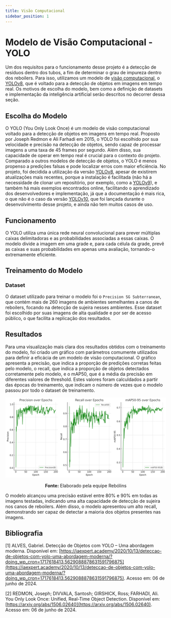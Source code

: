```yaml
---
title: Visão Computacional
sidebar_position: 1
---
```


# Modelo de Visão Computacional - YOLO

Um dos requisitos para o funcionamento desse projeto é a detecção de resíduos dentro dos tubos, a fim de determinar o grau de impureza dentro dos reboilers. Para isso, utilizamos um modelo de [visão computacional](https://aws.amazon.com/pt/what-is/computer-vision/), o [YOLOv8](https://docs.ultralytics.com/models/yolov8/), que é voltado para a detecção de objetos em imagens em tempo real. Os motivos de escolha do modelo, bem como a definição de datasets e implementação da inteligência artificial serão descritos no decorrer dessa seção.

## Escolha do Modelo

O YOLO (You Only Look Once) é um modelo de visão computacional voltado para a detecção de objetos em imagens em tempo real. Proposto por Joseph Redmon e Ali Farhadi em 2015, o YOLO foi escolhido por sua velocidade e precisão na detecção de objetos, sendo capaz de processar imagens a uma taxa de 45 frames por segundo. Além disso, sua capacidade de operar em tempo real é crucial para o contexto do projeto. Comparado a outros modelos de detecção de objetos, o YOLO é menos propenso a predições falsas e pode localizar erros com maior eficiência. No projeto, foi decidida a utilização da versão [YOLOv8](https://docs.ultralytics.com/models/yolov8/), apesar de existirem atualizações mais recentes, porque a instalação é facilitada (não há a necessidade de clonar um repositório, por exemplo, como a [YOLOv9](https://docs.ultralytics.com/models/yolov9/)), e também há mais exemplos encontrados online, facilitando o aprendizado dos desenvolvedores e implementação, já que a documentação é mais rica, o que não é o caso da versão [YOLOv10](https://docs.ultralytics.com/models/yolov10/), que foi lançada durante o desenvolvimento desse projeto, e ainda não tem muitos casos de uso.

## Funcionamento

O YOLO utiliza uma única rede neural convolucional para prever múltiplas caixas delimitadoras e as probabilidades associadas a essas caixas. O modelo divide a imagem em uma grade e, para cada célula da grade, prevê as caixas e suas probabilidades em apenas uma avaliação, tornando-o extremamente eficiente.

## Treinamento do Modelo

### Dataset

O dataset utilizado para treinar o modelo foi o `Precision SG Subterranean`, que contém mais de 260 imagens de ambientes semelhantes a canos de reboilers, focando na detecção de sujeira nesses ambientes. Esse dataset foi escolhido por suas imagens de alta qualidade e por ser de acesso público, o que facilita a replicação dos resultados.

## Resultados

Para uma visualização mais clara dos resultados obtidos com o treinamento do modelo, foi criado um gráfico com parâmetros comumente utilizados para definir a eficácia de um modelo de visão computacional. O gráfico apresenta a precisão, que indica a proporção de predições corretas feitas pelo modelo, o recall, que indica a proporção de objetos detectados corretamente pelo modelo, e o mAP50, que é a média da precisão em diferentes valores de threshold. Estes valores foram calculdados a partir das épocas do treinamento, que indicam o número de vezes que o modelo passou por todo o dataset de treinamento.

<div align="center">

![Resultado](../../static/img/output.png)

**Fonte:** Elaborado pela equipe Rebólins

</div>

O modelo alcançou uma precisão estável entre 80% e 90% em todas as imagens testadas, indicando uma alta capacidade de detecção de sujeira nos canos de reboilers. Além disso, o modelo apresentou um alto recall, demonstrando ser capaz de detectar a maioria dos objetos presentes nas imagens.

## Bibliografia

[1] ALVES, Gabriel. Detecção de Objetos com YOLO – Uma abordagem moderna. Disponível em: [https://iaexpert.academy/2020/10/13/deteccao-de-objetos-com-yolo-uma-abordagem-moderna/?doing_wp_cron=1717618413.5629088878631591796875](https://iaexpert.academy/2020/10/13/deteccao-de-objetos-com-yolo-uma-abordagem-moderna/?doing_wp_cron=1717618413.5629088878631591796875). Acesso em: 06 de junho de 2024.

[2] REDMON, Joseph; DIVVALA, Santosh; GIRSHICK, Ross; FARHADI, Ali. You Only Look Once: Unified, Real-Time Object Detection. Disponível em: [https://arxiv.org/abs/1506.02640](https://arxiv.org/abs/1506.02640). Acesso em: 06 de junho de 2024.